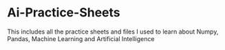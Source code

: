 # Ai-Practice-Sheets
This includes all the practice sheets and files I used to learn about Numpy, Pandas, Machine Learning and Artificial Intelligence 
